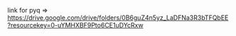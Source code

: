 link for pyq => https://drive.google.com/drive/folders/0B6guZ4n5yz_LaDFNa3R3bTFQbEE?resourcekey=0-uYMHXBF9Pto6CE1uDYcRxw
